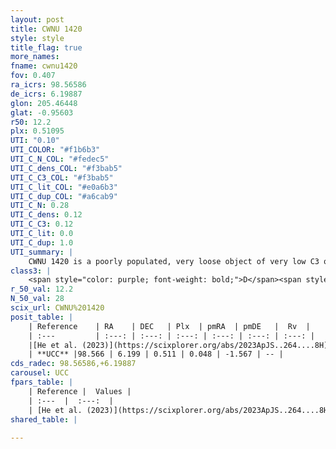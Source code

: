 ```yaml
---
layout: post
title: CWNU 1420
style: style
title_flag: true
more_names: 
fname: cwnu1420
fov: 0.407
ra_icrs: 98.56586
de_icrs: 6.19887
glon: 205.46448
glat: -0.95603
r50: 12.2
plx: 0.51095
UTI: "0.10"
UTI_COLOR: "#f1b6b3"
UTI_C_N_COL: "#fedec5"
UTI_C_dens_COL: "#f3bab5"
UTI_C_C3_COL: "#f3bab5"
UTI_C_lit_COL: "#e0a6b3"
UTI_C_dup_COL: "#a6cab9"
UTI_C_N: 0.28
UTI_C_dens: 0.12
UTI_C_C3: 0.12
UTI_C_lit: 0.0
UTI_C_dup: 1.0
UTI_summary: |
    CWNU 1420 is a poorly populated, very loose object of very low C3 quality. It was recently reported in the literature.
class3: |
    <span style="color: purple; font-weight: bold;">D</span><span style="color: red; font-weight: bold;">C</span>
r_50_val: 12.2
N_50_val: 28
scix_url: CWNU%201420
posit_table: |
    | Reference    | RA    | DEC   | Plx  | pmRA  | pmDE   |  Rv  |
    | :---         | :---: | :---: | :---: | :---: | :---: | :---: |
    |[He et al. (2023)](https://scixplorer.org/abs/2023ApJS..264....8H) | 98.588 | 6.217 | 0.504 | 0.049 | -1.568 | -- |
    | **UCC** |98.566 | 6.199 | 0.511 | 0.048 | -1.567 | -- | 
cds_radec: 98.56586,+6.19887
carousel: UCC
fpars_table: |
    | Reference |  Values |
    | :---  |  :---:  |
    | [He et al. (2023)](https://scixplorer.org/abs/2023ApJS..264....8H) | `A0=1.45, m-M=11.3, logAge=7.6` |
shared_table: |
    
---
```

